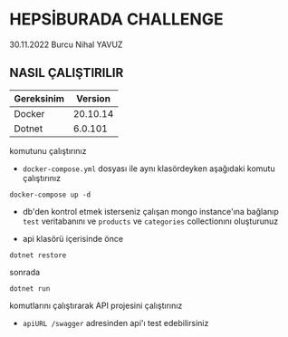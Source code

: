# HEPSİBURADA CHALLENGE

30.11.2022 
Burcu Nihal YAVUZ

## NASIL ÇALIŞTIRILIR 

| Gereksinim | Version  |
|------------|----------|
| Docker     | 20.10.14 | 
| Dotnet     | 6.0.101  |


komutunu çalıştırınız

- `docker-compose.yml` dosyası ile aynı klasördeyken aşağıdaki komutu çalıştırınız
 ```
docker-compose up -d
```


- db'den kontrol etmek isterseniz çalışan mongo instance'ına bağlanıp `test` veritabanını ve `products` ve `categories`  collectionını oluşturunuz

- api klasörü içerisinde önce
 ```
dotnet restore
```

sonrada 
 ```
dotnet run
```

komutlarını çalıştırarak API projesini çalıştırınız

- `apiURL /swagger` adresinden api'ı test edebilirsiniz